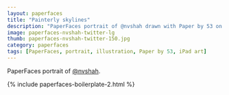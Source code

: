 ```yaml
---
layout: paperfaces
title: "Painterly skylines"
description: "PaperFaces portrait of @nvshah drawn with Paper by 53 on an iPad."
image: paperfaces-nvshah-twitter-lg
thumb: paperfaces-nvshah-twitter-150.jpg
category: paperfaces
tags: [PaperFaces, portrait, illustration, Paper by 53, iPad art]
---
```


PaperFaces portrait of [@nvshah](http://twitter.com/nvshah).

{% include paperfaces-boilerplate-2.html %}